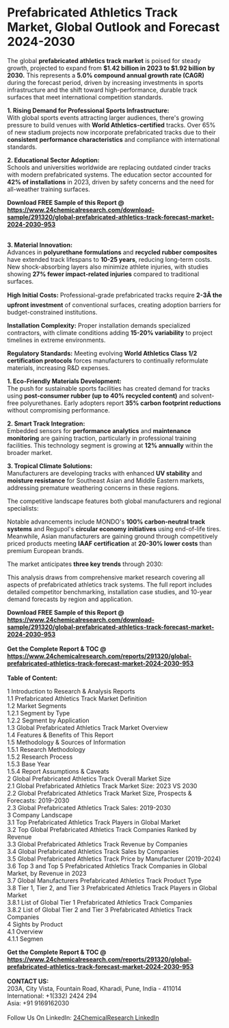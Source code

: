 <h1>Prefabricated Athletics Track Market, Global Outlook and Forecast 2024-2030</h1><p>The global <strong>prefabricated athletics track market</strong> is poised for steady growth, projected to expand from <strong>$1.42 billion in 2023 to $1.92 billion by 2030.</strong> This represents a <strong>5.0% compound annual growth rate (CAGR)</strong> during the forecast period, driven by increasing investments in sports infrastructure and the shift toward high-performance, durable track surfaces that meet international competition standards.</p><p><strong>1. Rising Demand for Professional Sports Infrastructure:</strong><br>
With global sports events attracting larger audiences, there's growing pressure to build venues with <strong>World Athletics-certified</strong> tracks. Over 65% of new stadium projects now incorporate prefabricated tracks due to their <strong>consistent performance characteristics</strong> and compliance with international standards.</p><p><strong>2. Educational Sector Adoption:</strong><br>
Schools and universities worldwide are replacing outdated cinder tracks with modern prefabricated systems. The education sector accounted for <strong>42% of installations</strong> in 2023, driven by safety concerns and the need for all-weather training surfaces.</p><div><b>Download FREE Sample of this Report @ 
            <a href="https://www.24chemicalresearch.com/download-sample/291320/global-prefabricated-athletics-track-forecast-market-2024-2030-953">
            https://www.24chemicalresearch.com/download-sample/291320/global-prefabricated-athletics-track-forecast-market-2024-2030-953</a></b></div><br><p><strong>3. Material Innovation:</strong><br>
Advances in <strong>polyurethane formulations</strong> and <strong>recycled rubber composites</strong> have extended track lifespans to <strong>10-25 years</strong>, reducing long-term costs. New shock-absorbing layers also minimize athlete injuries, with studies showing <strong>27% fewer impact-related injuries</strong> compared to traditional surfaces.</p><p><strong>High Initial Costs:</strong> Professional-grade prefabricated tracks require <strong>2-3Ã the upfront investment</strong> of conventional surfaces, creating adoption barriers for budget-constrained institutions.</p><p><strong>Installation Complexity:</strong> Proper installation demands specialized contractors, with climate conditions adding <strong>15-20% variability</strong> to project timelines in extreme environments.</p><p><strong>Regulatory Standards:</strong> Meeting evolving <strong>World Athletics Class 1/2 certification protocols</strong> forces manufacturers to continually reformulate materials, increasing R&amp;D expenses.</p><p><strong>1. Eco-Friendly Materials Development:</strong><br>
The push for sustainable sports facilities has created demand for tracks using <strong>post-consumer rubber (up to 40% recycled content)</strong> and solvent-free polyurethanes. Early adopters report <strong>35% carbon footprint reductions</strong> without compromising performance.</p><p><strong>2. Smart Track Integration:</strong><br>
Embedded sensors for <strong>performance analytics</strong> and <strong>maintenance monitoring</strong> are gaining traction, particularly in professional training facilities. This technology segment is growing at <strong>12% annually</strong> within the broader market.</p><p><strong>3. Tropical Climate Solutions:</strong><br>
Manufacturers are developing tracks with enhanced <strong>UV stability</strong> and <strong>moisture resistance</strong> for Southeast Asian and Middle Eastern markets, addressing premature weathering concerns in these regions.</p><p>The competitive landscape features both global manufacturers and regional specialists:</p><p>Notable advancements include MONDO's <strong>100% carbon-neutral track systems</strong> and Regupol's <strong>circular economy initiatives</strong> using end-of-life tires. Meanwhile, Asian manufacturers are gaining ground through competitively priced products meeting <strong>IAAF certification</strong> at <strong>20-30% lower costs</strong> than premium European brands.</p><p>The market anticipates <strong>three key trends</strong> through 2030:</p><p>This analysis draws from comprehensive market research covering all aspects of prefabricated athletics track systems. The full report includes detailed competitor benchmarking, installation case studies, and 10-year demand forecasts by region and application.</p><div><b>Download FREE Sample of this Report @ 
            <a href="https://www.24chemicalresearch.com/download-sample/291320/global-prefabricated-athletics-track-forecast-market-2024-2030-953">
            https://www.24chemicalresearch.com/download-sample/291320/global-prefabricated-athletics-track-forecast-market-2024-2030-953</a></b></div><br><div><b>Get the Complete Report & TOC @ 
            <a href="https://www.24chemicalresearch.com/reports/291320/global-prefabricated-athletics-track-forecast-market-2024-2030-953">
            https://www.24chemicalresearch.com/reports/291320/global-prefabricated-athletics-track-forecast-market-2024-2030-953</a></b></div><br>
            <b>Table of Content:</b><p>1 Introduction to Research & Analysis Reports<br />
 1.1 Prefabricated Athletics Track Market Definition<br />
 1.2 Market Segments<br />
 1.2.1 Segment by Type<br />
 1.2.2 Segment by Application<br />
 1.3 Global Prefabricated Athletics Track Market Overview<br />
 1.4 Features & Benefits of This Report<br />
 1.5 Methodology & Sources of Information<br />
 1.5.1 Research Methodology<br />
 1.5.2 Research Process<br />
 1.5.3 Base Year<br />
 1.5.4 Report Assumptions & Caveats<br />
2 Global Prefabricated Athletics Track Overall Market Size<br />
 2.1 Global Prefabricated Athletics Track Market Size: 2023 VS 2030<br />
 2.2 Global Prefabricated Athletics Track Market Size, Prospects & Forecasts: 2019-2030<br />
 2.3 Global Prefabricated Athletics Track Sales: 2019-2030<br />
3 Company Landscape<br />
 3.1 Top Prefabricated Athletics Track Players in Global Market<br />
 3.2 Top Global Prefabricated Athletics Track Companies Ranked by Revenue<br />
 3.3 Global Prefabricated Athletics Track Revenue by Companies<br />
 3.4 Global Prefabricated Athletics Track Sales by Companies<br />
 3.5 Global Prefabricated Athletics Track Price by Manufacturer (2019-2024)<br />
 3.6 Top 3 and Top 5 Prefabricated Athletics Track Companies in Global Market, by Revenue in 2023<br />
 3.7 Global Manufacturers Prefabricated Athletics Track Product Type<br />
 3.8 Tier 1, Tier 2, and Tier 3 Prefabricated Athletics Track Players in Global Market<br />
 3.8.1 List of Global Tier 1 Prefabricated Athletics Track Companies<br />
 3.8.2 List of Global Tier 2 and Tier 3 Prefabricated Athletics Track Companies<br />
4 Sights by Product<br />
 4.1 Overview<br />
 4.1.1 Segmen</p><div><b>Get the Complete Report & TOC @ 
            <a href="https://www.24chemicalresearch.com/reports/291320/global-prefabricated-athletics-track-forecast-market-2024-2030-953">
            https://www.24chemicalresearch.com/reports/291320/global-prefabricated-athletics-track-forecast-market-2024-2030-953</a></b></div><br><b>CONTACT US:</b><br>
            203A, City Vista, Fountain Road, Kharadi, Pune, India - 411014<br>
            International: +1(332) 2424 294<br>
            Asia: +91 9169162030 <br><br>
            Follow Us On LinkedIn: <a href="https://www.linkedin.com/company/24chemicalresearch/">24ChemicalResearch LinkedIn</a>